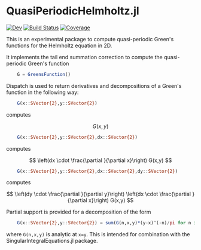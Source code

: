 # QuasiPeriodicHelmholtz.jl

[![Dev](https://img.shields.io/badge/docs-dev-blue.svg)](https://mjp98.github.io/QuasiPeriodicHelmholtz.jl/dev)
[![Build Status](https://github.com/mjp98/QuasiPeriodicHelmholtz.jl/actions/workflows/CI.yml/badge.svg?branch=main)](https://github.com/mjp98/QuasiPeriodicHelmholtz.jl/actions/workflows/CI.yml?query=branch%3Amain)
[![Coverage](https://codecov.io/gh/mjp98/QuasiPeriodicHelmholtz.jl/branch/main/graph/badge.svg)](https://codecov.io/gh/mjp98/QuasiPeriodicHelmholtz.jl)

This is an experimental package to compute quasi-periodic Green's functions for the Helmholtz equation in 2D.

It implements the tail end summation correction to compute the quasi-periodic Green's function

```julia
    G = GreensFunction()
```

Dispatch is used to return derivatives and decompositions of a Green's function in the following way:

```julia
    G(x::SVector{2},y::SVector{2})
```

computes 

$$ G(x,y) $$


```julia
    G(x::SVector{2},y::SVector{2},dx::SVector{2})
```

computes 

$$ \left(dx \cdot \frac{\partial }{\partial x}\right) G(x,y) $$

```julia
    G(x::SVector{2},y::SVector{2},dx::SVector{2},dy::SVector{2})
```

computes 

$$ \left(dy \cdot \frac{\partial }{\partial y}\right) \left(dx \cdot \frac{\partial }{\partial x}\right) G(x,y) $$

Partial support is provided for a decomposition of the form

```julia
    G(x::SVector{2},y::SVector{2}) = sum(G(n,x,y)*(y-x)^(-n)/pi for n in 0:2) + G(:log,x,y)*log(norm(y-x))/pi
```

where `G(n,x,y)` is analytic at `x=y`. This is intended for combination with the SingularIntegralEquations.jl package.
